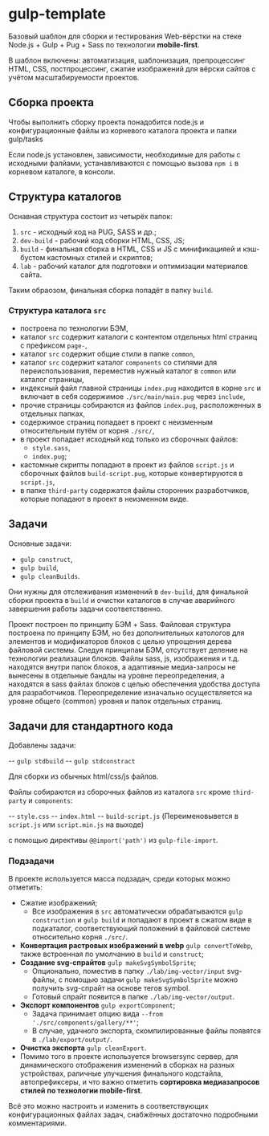 # gulp-template

Базовый шаблон для сборки и тестирования Web-вёрстки на стеке Node.js + Gulp + Pug + Sass по технологии **mobile&#8209;first**.

В шаблон включены: автоматизация, шаблонизация, препроцессинг HTML, CSS, постпроцессинг, сжатие изображений для вёрски сайтов с учётом масштабируемости проектов.

## Сборка проекта

Чтобы выполнить сборку проекта понадобится node.js и конфигурационные файлы из корневого каталога проекта и папки gulp/tasks

Если node.js установлен, зависимости, необходимые для работы с исходными фалйами, устанавливаются с помощью вызова `npm i` в корневом каталоге, в консоли.

## Структура каталогов

Оснавная структура состоит из четырёх папок:

1. `src` - исходный код на PUG, SASS и др.;
2. `dev-build` - рабочий код сборки HTML, CSS, JS;
3. `build` - финальная сборка в HTML, CSS и JS с минификацияей и кэш-бустом кастомных стилей и скриптов;
4. `lab` - рабочий каталог для подготовки и оптимизации материалов сайта.

Таким обраозом, финальная сборка попадёт в папку `build`.

### Структура каталога `src`

- построена по технологии БЭМ,
- каталог `src` содержит каталоги с контентом отдельных html страниц с префиксом `page-`,
- каталог `src` содержит общие стили в папке `common`,
- каталог `src` содержит каталог `components` со стилями для переиспользования, переместив нужный каталог в `common` или каталог страницы,
- индексный файл главной страницы `index.pug` находится в корне `src` и включает в себя содержимое `./src/main/main.pug` через `include`,
- прочие страницы собираются из файлов `index.pug`, расположенных в отдельных папках,
- содержимое страниц попадает в проект с неизменным относительным путём от корня `./src/`,
- в проект попадает исходный код только из сборочных файлов:
  - `style.sass`,
  - `index.pug`;
- кастомные скрипты попадают в проект из файлов `script.js` и сборочных файлов `build-script.pug`, которые конвертируются в `script.js`,
- в папке `third-party` содержатся файлы сторонних разработчиков, которые попадают в проект в неизменном виде.

## Задачи

Основные задачи:

- `gulp construct`,
- `gulp build`,
- `gulp cleanBuilds`.

Они нужны для отслеживания изменений в `dev-build`, для финальной сборки проекта в `build` и очистки каталогов в случае аварийного завершения работы задачи соответственно.

Проект построен по принципу БЭМ + Sass. Файловая структура построена по принципу БЭМ, но без дополнительных катологов для элементов и модификаторов блоков с целью упрощения дерева файловой системы. Cледуя принципам БЭМ, отсутствует деление на технологии реализации блоков. Файлы sass, js, изображения и т.д. находятся внутри папок блоков, а адаптивные медиа-запросы не вынесены в отдельные бандлы на уровне переопределения, а находятся в sass файлах блоков с целью обеспечения удобства доступа для разработчиков. Переопределение изначально осуществляется на уровне общего (common) уровня и папок отдельных страниц.

## Задачи для стандартного кода

Добавлены задачи:

-- `gulp stdbuild`
-- `gulp stdconstract`

Для сборки из обычных html/css/js файлов. 

Файлы собираются из сборочных файлов из каталога `src` кроме `third-party` и `components`:

-- `style.css`
-- `index.html`
-- `build-script.js` (Переименовывется в `script.js` или `script.min.js` на выходе)

с помощью директивы `@@import('path')` из `gulp-file-import`.

### Подзадачи

В проекте используется масса подзадач, среди которых можно отметить:

- Сжатие изображений;
  - Все изображения в `src` автоматически обрабатываются `gulp construction` и `gulp build` и попадают в проект в сжатом виде в подкаталог, соответствующий положений в файловой системе относительно корня `./src/`. 
- **Конвертация растровых изображений в webp** `gulp convertToWebp`, также встроенная по умолчанию в `build` и `construct`;
- **Создание svg-спрайтов** `gulp makeSvgSymbolSprite`;
  - Опционально, поместив в папку `./lab/img-vector/input` svg-файлы, с помощью задачи `gulp makeSvgSymbolSprite` можно получить svg-спрайт на основе тегов symbol.
  - Готовый спрайт появится в папке `./lab/img-vector/output`.
- **Экспорт компонентов** `gulp exportComponent`;
  - Задача принимает опцию вида `--from './src/components/gallery/**'`;
  - В случае, удачного экспорта, скомпилированные файлы появятся в `./lab/export/output/`.
- **Очистка экспорта** `gulp cleanExport`.
- Помимо того в проекте используется browsersync сервер, для динамического отображения изменений в сборках на разных устройствах, раличные улучшения финального кодстайла, автопрефиксеры, и что важно отметить **сортировка медиазапросов стилей по технологии mobile-first**.

Всё это можно настроить и изменить в соответствующих конфигурационных файлах задач, снабжённых достаточно подробными комментариями.